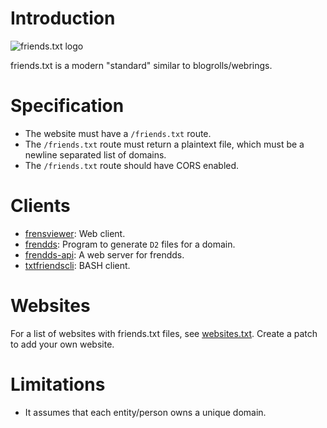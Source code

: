 # Introduction

![friends.txt logo](https://git.sr.ht/~rehandaphedar/friends.txt/blob/main/favicon.png)

friends.txt is a modern "standard" similar to blogrolls/webrings.

# Specification

- The website must have a `/friends.txt` route.
- The `/friends.txt` route must return a plaintext file, which must be a newline separated list of domains.
- The `/friends.txt` route should have CORS enabled.

# Clients

- [frensviewer](https://sr.ht/~rehandaphedar/frensviewer): Web client.
- [frendds](https://sr.ht/~rehandaphedar/frendds): Program to generate `D2` files for a domain.
- [frendds-api](https://sr.ht/~rehandaphedar/frendds-api): A web server for frendds.
- [txtfriendscli](https://github.com/Asost/txtfriendscli): BASH client.

# Websites

For a list of websites with friends.txt files, see [websites.txt](https://git.sr.ht/~rehandaphedar/friends.txt/tree/main/item/websites.txt). Create a patch to add your own website.

# Limitations

- It assumes that each entity/person owns a unique domain.
